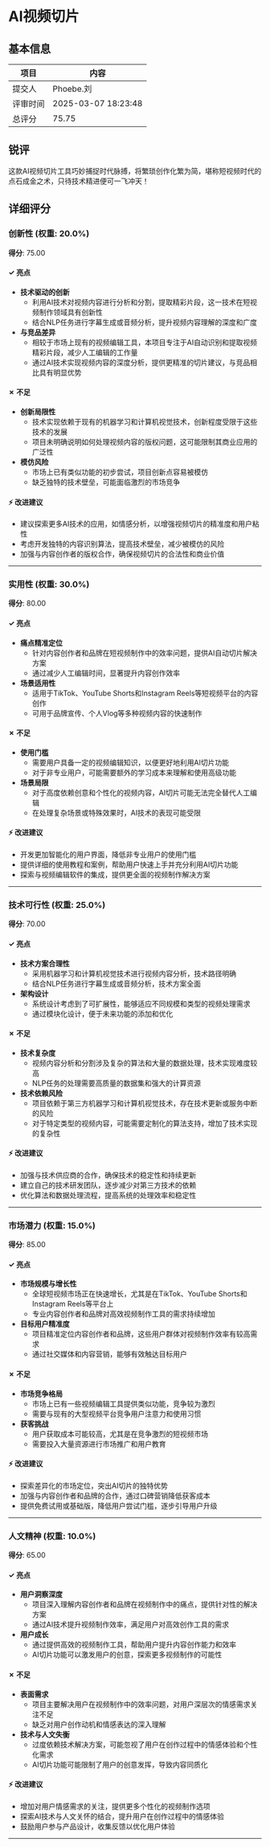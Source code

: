 # AI视频切片

## 基本信息

| 项目 | 内容 |
|------|------|
| 提交人 | Phoebe.刘 |
| 评审时间 | 2025-03-07 18:23:48 |
| 总评分 | 75.75 |

## 锐评

这款AI视频切片工具巧妙捕捉时代脉搏，将繁琐创作化繁为简，堪称短视频时代的点石成金之术，只待技术精进便可一飞冲天！

## 详细评分

### 创新性 (权重: 20.0%)

**得分**: 75.00

#### ✓ 亮点

* **技术驱动的创新**
  * 利用AI技术对视频内容进行分析和分割，提取精彩片段，这一技术在短视频制作领域具有创新性
  * 结合NLP任务进行字幕生成或音频分析，提升视频内容理解的深度和广度
* **与竞品差异**
  * 相较于市场上现有的视频编辑工具，本项目专注于AI自动识别和提取视频精彩片段，减少人工编辑的工作量
  * 通过AI技术实现视频内容的深度分析，提供更精准的切片建议，与竞品相比具有明显优势

#### ✗ 不足

* **创新局限性**
  * 技术实现依赖于现有的机器学习和计算机视觉技术，创新程度受限于这些技术的发展
  * 项目未明确说明如何处理视频内容的版权问题，这可能限制其商业应用的广泛性
* **模仿风险**
  * 市场上已有类似功能的初步尝试，项目创新点容易被模仿
  * 缺乏独特的技术壁垒，可能面临激烈的市场竞争

#### ⚡ 改进建议

* 建议探索更多AI技术的应用，如情感分析，以增强视频切片的精准度和用户粘性
* 考虑开发独特的内容识别算法，提高技术壁垒，减少被模仿的风险
* 加强与内容创作者的版权合作，确保视频切片的合法性和商业价值

---

### 实用性 (权重: 30.0%)

**得分**: 80.00

#### ✓ 亮点

* **痛点精准定位**
  * 针对内容创作者和品牌在短视频制作中的效率问题，提供AI自动切片解决方案
  * 通过减少人工编辑时间，显著提升内容创作效率
* **场景适用性**
  * 适用于TikTok、YouTube Shorts和Instagram Reels等短视频平台的内容创作
  * 可用于品牌宣传、个人Vlog等多种视频内容的快速制作

#### ✗ 不足

* **使用门槛**
  * 需要用户具备一定的视频编辑知识，以便更好地利用AI切片功能
  * 对于非专业用户，可能需要额外的学习成本来理解和使用高级功能
* **场景局限**
  * 对于高度依赖创意和个性化的视频内容，AI切片可能无法完全替代人工编辑
  * 在处理复杂场景或特殊效果时，AI技术的表现可能受限

#### ⚡ 改进建议

* 开发更加智能化的用户界面，降低非专业用户的使用门槛
* 提供详细的使用教程和案例，帮助用户快速上手并充分利用AI切片功能
* 探索与视频编辑软件的集成，提供更全面的视频制作解决方案

---

### 技术可行性 (权重: 25.0%)

**得分**: 70.00

#### ✓ 亮点

* **技术方案合理性**
  * 采用机器学习和计算机视觉技术进行视频内容分析，技术路径明确
  * 结合NLP任务进行字幕生成或音频分析，技术方案全面
* **架构设计**
  * 系统设计考虑到了可扩展性，能够适应不同规模和类型的视频处理需求
  * 通过模块化设计，便于未来功能的添加和优化

#### ✗ 不足

* **技术复杂度**
  * 视频内容分析和分割涉及复杂的算法和大量的数据处理，技术实现难度较高
  * NLP任务的处理需要高质量的数据集和强大的计算资源
* **技术依赖风险**
  * 项目依赖于第三方机器学习和计算机视觉技术，存在技术更新或服务中断的风险
  * 对于特定类型的视频内容，可能需要定制化的算法支持，增加了技术实现的复杂性

#### ⚡ 改进建议

* 加强与技术供应商的合作，确保技术的稳定性和持续更新
* 建立自己的技术研发团队，逐步减少对第三方技术的依赖
* 优化算法和数据处理流程，提高系统的处理效率和稳定性

---

### 市场潜力 (权重: 15.0%)

**得分**: 85.00

#### ✓ 亮点

* **市场规模与增长性**
  * 全球短视频市场正在快速增长，尤其是在TikTok、YouTube Shorts和Instagram Reels等平台上
  * 专业内容创作者和品牌对高效视频制作工具的需求持续增加
* **目标用户精准度**
  * 项目精准定位内容创作者和品牌，这些用户群体对视频制作效率有较高需求
  * 通过社交媒体和内容营销，能够有效触达目标用户

#### ✗ 不足

* **市场竞争格局**
  * 市场上已有一些视频编辑工具提供类似功能，竞争较为激烈
  * 需要与现有的大型视频平台竞争用户注意力和使用习惯
* **获客挑战**
  * 用户获取成本可能较高，尤其是在竞争激烈的短视频市场
  * 需要投入大量资源进行市场推广和用户教育

#### ⚡ 改进建议

* 探索差异化的市场定位，突出AI切片的独特优势
* 加强与内容创作者和品牌的合作，通过口碑营销降低获客成本
* 提供免费试用或基础版，降低用户尝试门槛，逐步引导用户升级

---

### 人文精神 (权重: 10.0%)

**得分**: 65.00

#### ✓ 亮点

* **用户洞察深度**
  * 项目深入理解内容创作者和品牌在视频制作中的痛点，提供针对性的解决方案
  * 通过AI技术提升视频制作效率，满足用户对高效创作工具的需求
* **用户成长**
  * 通过提供高效的视频制作工具，帮助用户提升内容创作能力和效率
  * AI切片功能可以激发用户的创意，探索更多视频制作的可能性

#### ✗ 不足

* **表面需求**
  * 项目主要解决用户在视频制作中的效率问题，对用户深层次的情感需求关注不足
  * 缺乏对用户创作动机和情感表达的深入理解
* **技术与人文失衡**
  * 过度依赖技术解决方案，可能忽视了用户在创作过程中的情感体验和个性化需求
  * AI切片功能可能限制了用户的创意发挥，导致内容同质化

#### ⚡ 改进建议

* 增加对用户情感需求的关注，提供更多个性化的视频制作选项
* 探索AI技术与人文关怀的结合，提升用户在创作过程中的情感体验
* 鼓励用户参与产品设计，收集反馈以优化用户体验

---

